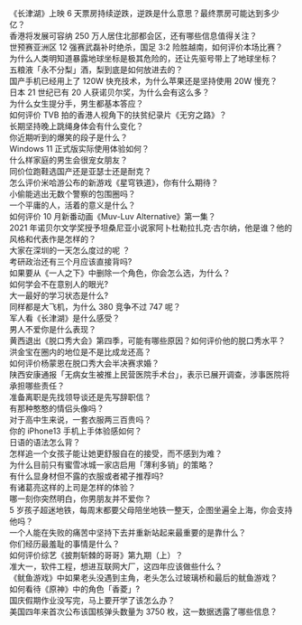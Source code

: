 《长津湖》上映 6 天票房持续逆跌，逆跌是什么意思？最终票房可能达到多少亿？  
香港将发展可容纳 250 万人居住北部都会区，还有哪些信息值得关注？  
世预赛亚洲区 12 强赛武磊补时绝杀，国足 3:2 险胜越南，如何评价本场比赛？  
为什么人类明知道暴露地球坐标是极其危险的，还让先驱号带上了地球坐标？  
五粮液「永不分梨」酒，梨到底是如何放进去的？  
国产手机已经用上了 120W 快充技术，为什么苹果还是坚持使用 20W 慢充？  
日本 21 世纪已有 20 人获诺贝尔奖，为什么会有这么多？  
为什么女生提分手，男生都基本答应？  
如何评价 TVB 拍的香港人视角下的扶贫纪录片《无穷之路》？  
长期坚持晚上跳绳身体会有什么变化？  
你近期听到的爆笑的段子是什么？  
Windows 11 正式版实际使用体验如何？  
什么样家庭的男生会很宠女朋友？  
同价位跑鞋选国产还是亚瑟士还是耐克？  
怎么评价米哈游公布的新游戏《星穹铁道》，你有什么期待？  
小偷能逃出无数个警察的包围圈吗？  
一个平庸的人，活着的意义是什么？  
如何评价 10 月新番动画《Muv-Luv Alternative》第一集？  
2021 年诺贝尔文学奖授予坦桑尼亚小说家阿卜杜勒拉扎克·古尔纳，他是谁？他的风格和代表作是怎样的？  
大家在深圳的一天怎么度过的呢 ？  
考研政治还有三个月应该直接背吗?  
如果要从《一人之下》中删除一个角色，你会怎么选，为什么？  
如何学会不在意别人的眼光?  
大一最好的学习状态是什么?  
同样都是大飞机，为什么 380 竞争不过 747 呢？  
军人看《长津湖》是什么感受？  
男人不爱你是什么表现？  
黄西退出《脱口秀大会》第四季，可能有哪些原因？如何评价他的脱口秀水平？  
洪金宝在圈内的地位是不是比成龙还高？  
如何评价杨蒙恩在脱口秀大会半决赛求婚？  
陕西安康通报「无病女生被推上民营医院手术台」，表示已展开调查，涉事医院将承担哪些责任？  
准备离职是先找领导谈还是先写辞职信？  
有那种憨憨的情侣头像吗？  
对于高中生来说，一套衣服两三百贵吗？  
你的 iPhone13 手机上手体验感如何？  
日语的语法怎么背？  
怎样追一个女孩子能让她更舒服自在的接受，而不感到为难？  
为什么目前只有蜜雪冰城一家店启用「薄利多销」的策略？  
有什么显身材但不露的衣服或者裙子推荐吗?  
有诸葛亮这样的上司是怎样的体验？  
哪一刻你突然明白，你男朋友并不爱你？  
5 岁孩子超迷地铁，每周末都要父母陪坐地铁一整天，企图坐遍全上海，你会支持他吗？  
一个人能在失败的痛苦中坚持下去并重新站起来最重要的是靠什么？  
你们经历最羞耻的事情是什么？  
如何评价综艺《披荆斩棘的哥哥》第九期（上）？  
准大一，软件工程，想进互联网大厂，这四年应该做些什么？  
《鱿鱼游戏》中如果老头没遇到主角，老头怎么过玻璃桥和最后的鱿鱼游戏？  
如何看待《原神》中的角色「香菱」?  
国庆假期作业没写完，马上要开学了该怎么办？  
美国四年来首次公布该国核弹头数量为 3750 枚，这一数据透露了哪些信息？  
